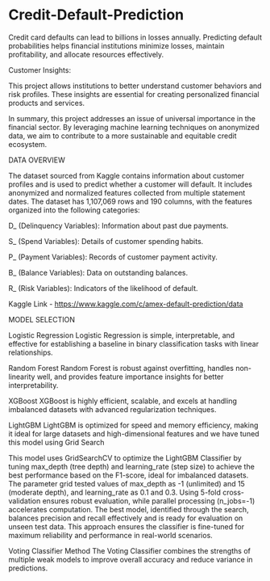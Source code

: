 # Credit-Default-Prediction
Credit card defaults can lead to billions in losses annually. Predicting default probabilities helps financial institutions minimize losses, maintain profitability, and allocate resources effectively.  

 

Customer Insights:  


This project allows institutions to better understand customer behaviors and risk profiles. These insights are essential for creating personalized financial products and services.  

In summary, this project addresses an issue of universal importance in the financial sector. By leveraging machine learning techniques on anonymized data, we aim to contribute to a more sustainable and equitable credit ecosystem. 

 

 

DATA OVERVIEW 

The dataset sourced from Kaggle contains information about customer profiles and is used to predict whether a customer will default. It includes anonymized and normalized features collected from multiple statement dates. The dataset has 1,107,069 rows and 190 columns, with the features organized into the following categories: 

D_ (Delinquency Variables): Information about past due payments. 

S_ (Spend Variables): Details of customer spending habits. 

P_ (Payment Variables): Records of customer payment activity. 

B_ (Balance Variables): Data on outstanding balances. 

R_ (Risk Variables): Indicators of the likelihood of default. 

Kaggle Link - https://www.kaggle.com/c/amex-default-prediction/data 

MODEL SELECTION 

Logistic Regression 
Logistic Regression is simple, interpretable, and effective for establishing a baseline in binary classification tasks with linear relationships. 

Random Forest 
Random Forest is robust against overfitting, handles non-linearity well, and provides feature importance insights for better interpretability. 

XGBoost 
XGBoost is highly efficient, scalable, and excels at handling imbalanced datasets with advanced regularization techniques. 

LightGBM 
LightGBM is optimized for speed and memory efficiency, making it ideal for large datasets and high-dimensional features and we have tuned this model using Grid Search  

This model uses GridSearchCV to optimize the LightGBM Classifier by tuning max_depth (tree depth) and learning_rate (step size) to achieve the best performance based on the F1-score, ideal for imbalanced datasets. The parameter grid tested values of max_depth as -1 (unlimited) and 15 (moderate depth), and learning_rate as 0.1 and 0.3. Using 5-fold cross-validation ensures robust evaluation, while parallel processing (n_jobs=-1) accelerates computation. The best model, identified through the search, balances precision and recall effectively and is ready for evaluation on unseen test data. This approach ensures the classifier is fine-tuned for maximum reliability and performance in real-world scenarios. 

Voting Classifier Method 
The Voting Classifier combines the strengths of multiple weak models to improve overall accuracy and reduce variance in predictions. 
